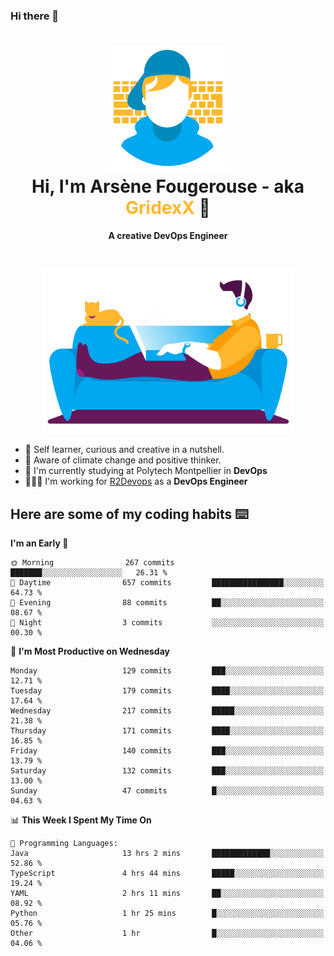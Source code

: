 ### Hi there 👋

<!--
**GridexX/gridexx** is a ✨ _special_ ✨ repository because its `README.md` (this file) appears on your GitHub profile.

Here are some ideas to get you started:

- 🔭 I’m currently working on ...
- 🌱 I’m currently learning ...
- 👯 I’m looking to collaborate on ...
- 🤔 I’m looking for help with ...
- 💬 Ask me about ...
- 📫 How to reach me: ...
- 😄 Pronouns: ...
- ⚡ Fun fact: ...
-->


<!-- Header -->
<h1 align="center">
  <img src="./images/user_profile.png" width="200">
  <br>
  Hi, I'm Arsène Fougerouse - aka <span style="color:#ffb72e">GridexX</span> 👋
</h1>


<p align="center">
  <b>A creative DevOps Engineer </b>
</p>
<br/>
<p align="center">
  <img src="./images/man_couch.png" width="400">
</p>

- 🎨 Self learner, curious and creative in a nutshell. 
- 🌱 Aware of climate change and positive thinker.
- 📕 I'm currently studying at Polytech Montpellier in **DevOps**
- 👨🏻‍💻 I'm working for [R2Devops](https://r2devops.io) as a **DevOps Engineer**


## Here are some of my coding habits ⌨️

<!-- Add a section about tech and Ops stack
  Like this one : https://github.com/Xanthus58#-tech-stack
-->
<!--START_SECTION:waka-->
**I'm an Early 🐤** 

```text
🌞 Morning                267 commits         ███████░░░░░░░░░░░░░░░░░░   26.31 % 
🌆 Daytime                657 commits         ████████████████░░░░░░░░░   64.73 % 
🌃 Evening                88 commits          ██░░░░░░░░░░░░░░░░░░░░░░░   08.67 % 
🌙 Night                  3 commits           ░░░░░░░░░░░░░░░░░░░░░░░░░   00.30 % 
```
📅 **I'm Most Productive on Wednesday** 

```text
Monday                   129 commits         ███░░░░░░░░░░░░░░░░░░░░░░   12.71 % 
Tuesday                  179 commits         ████░░░░░░░░░░░░░░░░░░░░░   17.64 % 
Wednesday                217 commits         █████░░░░░░░░░░░░░░░░░░░░   21.38 % 
Thursday                 171 commits         ████░░░░░░░░░░░░░░░░░░░░░   16.85 % 
Friday                   140 commits         ███░░░░░░░░░░░░░░░░░░░░░░   13.79 % 
Saturday                 132 commits         ███░░░░░░░░░░░░░░░░░░░░░░   13.00 % 
Sunday                   47 commits          █░░░░░░░░░░░░░░░░░░░░░░░░   04.63 % 
```


📊 **This Week I Spent My Time On** 

```text
💬 Programming Languages: 
Java                     13 hrs 2 mins       █████████████░░░░░░░░░░░░   52.86 % 
TypeScript               4 hrs 44 mins       █████░░░░░░░░░░░░░░░░░░░░   19.24 % 
YAML                     2 hrs 11 mins       ██░░░░░░░░░░░░░░░░░░░░░░░   08.92 % 
Python                   1 hr 25 mins        █░░░░░░░░░░░░░░░░░░░░░░░░   05.76 % 
Other                    1 hr                █░░░░░░░░░░░░░░░░░░░░░░░░   04.06 % 
```


<!--END_SECTION:waka-->
